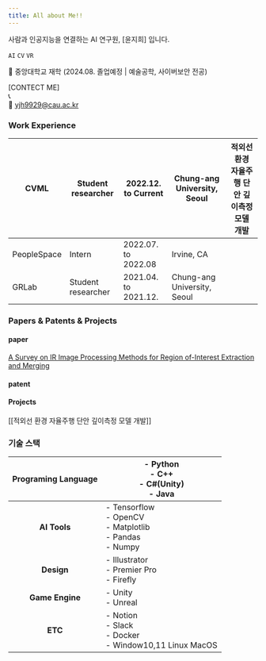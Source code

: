 ```yaml
---
title: All about Me!!
---
```

사람과 인공지능을 연결하는 AI 연구원, [윤지희] 입니다.

`AI` `CV` `VR`

🏫 중앙대학교 재학
(2024.08. 졸업예정 | 예술공학, 사이버보안 전공)

[CONTECT ME]</br>
📞</br>
📩 [yjh9929@cau.ac.kr](mailto:yjh9929@cau.ac.kr)</br>

### Work Experience
| CVML        | Student researcher | 2022.12. to Current  | Chung-ang University, Seoul | 적외선 환경 자율주행 단안 깊이측정 모델 개발 |
| ----------- | ------------------ | -------------------- | --------------------------- | ------------------------- |
| PeopleSpace | Intern             | 2022.07. to 2022.08  | Irvine, CA                  |                           |
| GRLab       | Student researcher | 2021.04. to 2021.12. | Chung-ang University, Seoul |                           |


### Papers & Patents & Projects
#### paper
[A Survey on IR Image Processing Methods for Region of-Interest Extraction and Merging](https://www.dbpia.co.kr/journal/articleDetail?nodeId=NODE11522840&nodeId=NODE11522840&medaTypeCode=185005&isPDFSizeAllowed=true&locale=ko&articleTitle=A+Survey+on+IR+Image+Processing+Methods+for+Region+of-Interest+Extraction+and+Merging&articleTitleEn=A+Survey+on+IR+Image+Processing+Methods+for+Region+of-Interest+Extraction+and+Merging&language=ko_KR&hasTopBanner=true)
#### patent
#### Projects
[[적외선 환경 자율주행 단안 깊이측정 모델 개발]]


### 기술 스택

| **Programing Language** | - Python<br>- C++<br>- C#(Unity)<br>- Java                      |
| :---------------------: | --------------------------------------------------------------- |
|      **AI Tools**       | - Tensorflow<br>- OpenCV<br>- Matplotlib<br>- Pandas<br>- Numpy |
|       **Design**        | - Illustrator<br>- Premier Pro<br>- Firefly                     |
|     **Game Engine**     | - Unity<br>- Unreal                                             |
|         **ETC**         | - Notion<br>- Slack<br>- Docker<br>- Window10,11 Linux MacOS    |
